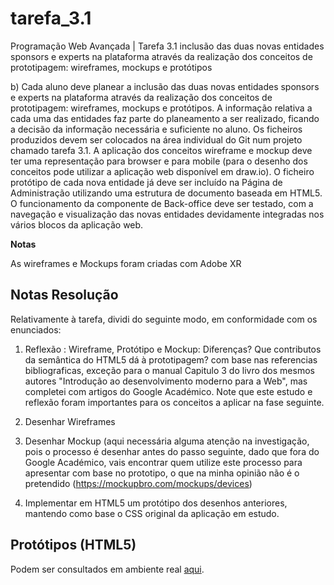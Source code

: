 # tarefa_3.1
Programação Web Avançada |  Tarefa 3.1 inclusão das duas novas entidades sponsors e experts na plataforma através da realização dos conceitos de prototipagem: wireframes, mockups e protótipos

b) Cada aluno deve planear a inclusão das duas novas entidades sponsors e experts na plataforma através da realização dos conceitos de prototipagem: wireframes, mockups e protótipos. A informação relativa a cada uma das entidades faz parte do planeamento a ser realizado, ficando a decisão da informação necessária e suficiente no aluno.
Os ficheiros produzidos devem ser colocados na área individual do Git num projeto chamado tarefa 3.1.
A aplicação dos conceitos wireframe e mockup deve ter uma representação para browser e para mobile (para o desenho dos conceitos pode utilizar a aplicação web disponível em draw.io).
O ficheiro protótipo de cada nova entidade já deve ser incluído na Página de Administração utilizando uma estrutura de documento baseada em HTML5. O funcionamento da componente de Back-office deve ser testado, com a navegação e visualização das novas entidades devidamente integradas nos vários blocos da aplicação web.

**Notas**

As wireframes e Mockups foram criadas com Adobe XR

## Notas Resolução

Relativamente à tarefa, dividi do seguinte modo, em conformidade com os enunciados:
1. Reflexão : Wireframe, Protótipo e Mockup: Diferenças? Que contributos da semântica do HTML5 dá à prototipagem? com base nas referencias bibliograficas, exceção para o manual Capitulo 3 do livro dos mesmos autores "Introdução ao desenvolvimento moderno para a Web", mas completei com artigos do Google Académico.
Note que este estudo e reflexão foram importantes para os conceitos a aplicar na fase seguinte.

2. Desenhar Wireframes

3. Desenhar Mockup (aqui necessária alguma atenção na investigação, pois o processo é desenhar antes do passo seguinte, dado que fora do Google Académico, vais encontrar quem utilize este processo para apresentar com base no prototipo, o que na minha opinião não é o pretendido (https://mockupbro.com/mockups/devices)

4. Implementar em HTML5 um protótipo dos desenhos anteriores, mantendo como base o CSS original da aplicação em estudo.

## Protótipos (HTML5)

Podem ser consultados em ambiente real [aqui](https://andremaciel.pt/UAb/PWA_T3).
